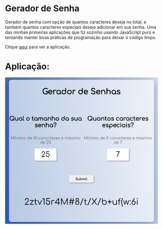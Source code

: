 # Gerador de Senha
 
 Gerador de senha com opção de quantos caracteres deseja no total, e também quantos caracteres especiais deseja adicionar em sua senha. Uma das minhas primeiras aplicações que fiz sozinho usando JavaScript puro e tentando manter boas práticas de programação para deixar o código limpo. 
 
 Clique [aqui](https://pedrolgr.github.io/gerador-senha/) para ver a aplicação.
 
 
# Aplicação: 
![alt text](https://github.com/pedrolgr/gerador-senha/blob/main/assets/Print%20Gerador%20Senha.png)

